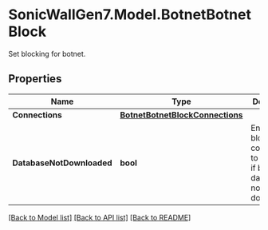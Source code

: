 # SonicWallGen7.Model.BotnetBotnetBlock
Set blocking for botnet.

## Properties

Name | Type | Description | Notes
------------ | ------------- | ------------- | -------------
**Connections** | [**BotnetBotnetBlockConnections**](BotnetBotnetBlockConnections.md) |  | [optional] 
**DatabaseNotDownloaded** | **bool** | Enable blocking all connections to public IPs if botnet database is not downloaded. | [optional] 

[[Back to Model list]](../README.md#documentation-for-models) [[Back to API list]](../README.md#documentation-for-api-endpoints) [[Back to README]](../README.md)

